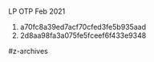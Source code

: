 # 
LP OTP Feb 2021
1.	a70fc8a39ed7acf70cfed3fe5b935aad
2.	2d8aa98fa3a075fe5fceef6f433e9348

#z-archives